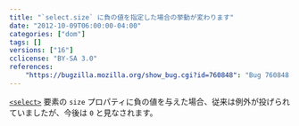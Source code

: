 ```yaml
---
title: "`select.size` に負の値を指定した場合の挙動が変わります"
date: "2012-10-09T06:00:00-04:00"
categories: ["dom"]
tags: []
versions: ["16"]
cclicense: "BY-SA 3.0"
references:
    "https://bugzilla.mozilla.org/show_bug.cgi?id=760848": "Bug 760848 – select.size reflection is wrong"
---
```

[`<select>`](https://developer.mozilla.org/ja/docs/Web/HTML/Element/select) 要素の `size` プロパティに負の値を与えた場合、従来は例外が投げられていましたが、今後は `0` と見なされます。
